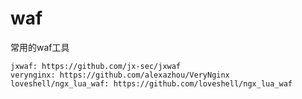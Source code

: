 # waf
常用的waf工具

    jxwaf: https://github.com/jx-sec/jxwaf
    verynginx: https://github.com/alexazhou/VeryNginx
    loveshell/ngx_lua_waf: https://github.com/loveshell/ngx_lua_waf
